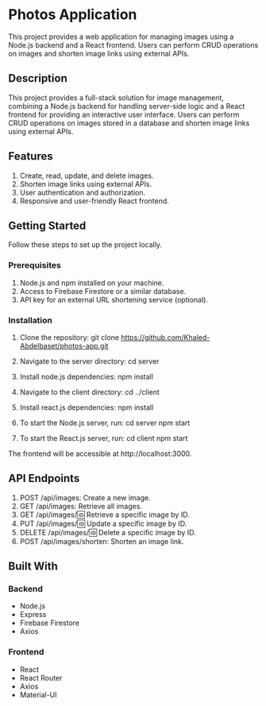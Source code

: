 # Photos Application

This project provides a web application for managing images using a Node.js backend and a React frontend. Users can perform CRUD operations on images and shorten image links using external APIs.

## Description

This project provides a full-stack solution for image management, combining a Node.js backend for handling server-side logic and a React frontend for providing an interactive user interface. Users can perform CRUD operations on images stored in a database and shorten image links using external APIs.

## Features

1. Create, read, update, and delete images.
2. Shorten image links using external APIs.
3. User authentication and authorization.
4. Responsive and user-friendly React frontend.

## Getting Started

Follow these steps to set up the project locally.

### Prerequisites

1. Node.js and npm installed on your machine.
2. Access to Firebase Firestore or a similar database.
3. API key for an external URL shortening service (optional).

### Installation

1. Clone the repository:
git clone https://github.com/Khaled-Abdelbaset/photos-app.git


2. Navigate to the server directory:
cd server


3. Install node.js dependencies:
npm install


4. Navigate to the client directory:
cd ../client


5. Install react.js dependencies:
npm install


6. To start the Node.js server, run:
cd server
npm start


7. To start the React.js server, run:
cd client
npm start


The frontend will be accessible at http://localhost:3000.

## API Endpoints

1. POST /api/images: Create a new image.
2. GET /api/images: Retrieve all images.
3. GET /api/images/:id: Retrieve a specific image by ID.
4. PUT /api/images/:id: Update a specific image by ID.
5. DELETE /api/images/:id: Delete a specific image by ID.
6. POST /api/images/shorten: Shorten an image link.

## Built With

### Backend
- Node.js
- Express
- Firebase Firestore
- Axios

### Frontend
- React
- React Router
- Axios
- Material-UI




